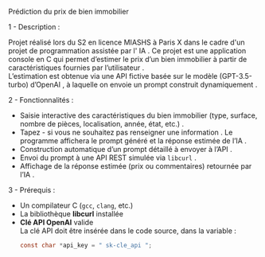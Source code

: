 Prédiction du prix de bien immobilier

1 - Description : 

Projet réalisé lors du S2 en licence MIASHS à Paris X dans le cadre d'un projet de programmation assistée par l' IA . Ce projet est une application console en C qui permet d’estimer le prix d’un bien immobilier à partir de caractéristiques fournies par l’utilisateur .  
L’estimation est obtenue via une API fictive basée sur le modèle (GPT-3.5-turbo) d’OpenAI , à laquelle on envoie un prompt construit dynamiquement .

2 - Fonctionnalités : 

- Saisie interactive des caractéristiques du bien immobilier (type, surface, nombre de pièces, localisation, année, état, etc.) .
- Tapez - si vous ne souhaitez pas renseigner une information . Le programme affichera le prompt généré et la réponse estimée de l’IA .
- Construction automatique d’un prompt détaillé à envoyer à l’API .
- Envoi du prompt à une API REST simulée via `libcurl` .
- Affichage de la réponse estimée (prix ou commentaires) retournée par l’IA .

3 - Prérequis : 

- Un compilateur C (`gcc`, `clang`, etc.)
- La bibliothèque **libcurl** installée
- **Clé API OpenAI** valide  
  La clé API doit être insérée dans le code source, dans la variable :  
  ```c
  const char *api_key = " sk-cle_api ";
